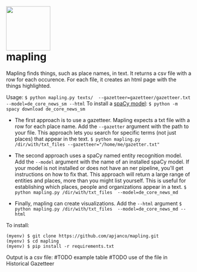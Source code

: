<h1><img src="https://image.flaticon.com/icons/png/512/40/40054.png" width="120px"><br>mapling</h1>

Mapling finds things, such as place names, in text.  It returns a csv file with a row for each occurence. For each file, it creates an html page with the things highlighted.

Usage: `$ python mapling.py texts/  --gazetteer=gazetteer/gazetteer.txt --model=de_core_news_sm --html`
To install a [spaCy model](https://spacy.io/models): `$ python -m spacy download de_core_news_sm`

- The first approach is to use a gazetteer. Mapling expects a txt file with a row for each place name.
Add the `--gazetter` argument with the path to your file. This approach lets you search for specific terms (not just places) that appear in the text.
`$ python mapling.py /dir/with/txt_files --gazetteer="/home/me/gazetter.txt"`

- The second approach uses a spaCy named entity recognition model.  Add the `--model` argument with
the name of an installed spaCy model.  If your model is not installed or does not
have an ner pipeline, you'll get instructions on how to fix that. This approach will return a large range of entities and places, more than you might list yourself.  This is useful for establishing which places, people and organizations appear in a text.
`$ python mapling.py /dir/with/txt_files  --model=de_core_news_md`


- Finally, mapling can create visualizations.  Add the `--html` argument
`$ python mapling.py /dir/with/txt_files  --model=de_core_news_md --html`

To install:
```
(myenv) $ git clone https://github.com/apjanco/mapling.git
(myenv) $ cd mapling
(myenv) $ pip install -r requirements.txt
```


Output is a csv file:
#TODO example table
#TODO use of the file in Historical Gazetteer
